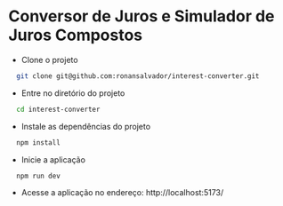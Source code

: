 # Conversor de Juros e Simulador de Juros Compostos


- Clone o projeto

```bash
  git clone git@github.com:ronansalvador/interest-converter.git
```

- Entre no diretório do projeto

```bash
  cd interest-converter
```

- Instale as dependências do projeto

```bash
  npm install
```

- Inicie a aplicação

```bash
  npm run dev
```

- Acesse a aplicação no endereço: http://localhost:5173/
